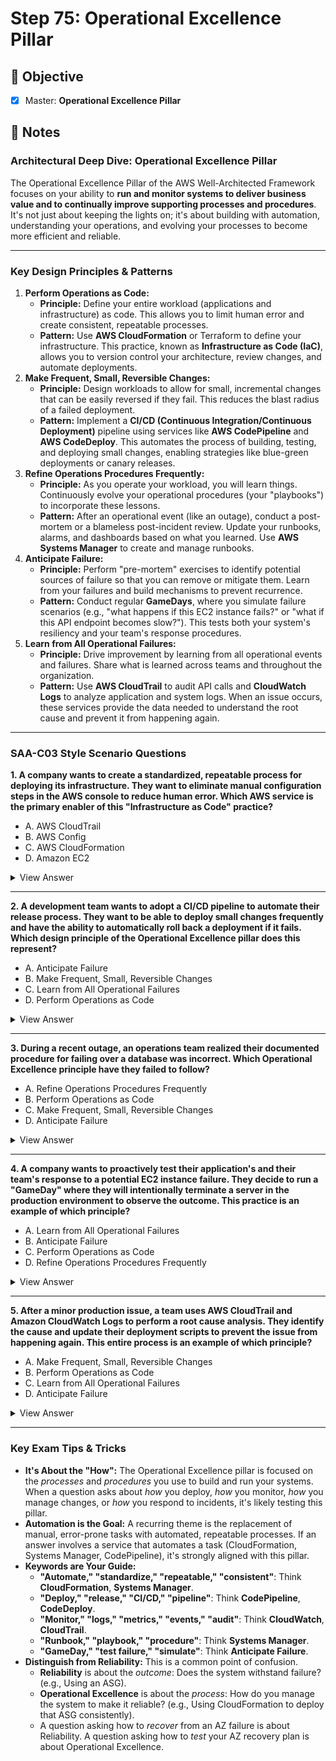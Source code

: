 # Step 75: Operational Excellence Pillar

## 🎯 Objective

- [x] Master: **Operational Excellence Pillar**

## 📘 Notes

### **Architectural Deep Dive: Operational Excellence Pillar**

The Operational Excellence Pillar of the AWS Well-Architected Framework focuses on your ability to **run and monitor systems to deliver business value and to continually improve supporting processes and procedures**. It's not just about keeping the lights on; it's about building with automation, understanding your operations, and evolving your processes to become more efficient and reliable.

---

### **Key Design Principles & Patterns**

1. **Perform Operations as Code:**
    - **Principle:** Define your entire workload (applications and infrastructure) as code. This allows you to limit human error and create consistent, repeatable processes.
    - **Pattern:** Use **AWS CloudFormation** or Terraform to define your infrastructure. This practice, known as **Infrastructure as Code (IaC)**, allows you to version control your architecture, review changes, and automate deployments.
2. **Make Frequent, Small, Reversible Changes:**
    - **Principle:** Design workloads to allow for small, incremental changes that can be easily reversed if they fail. This reduces the blast radius of a failed deployment.
    - **Pattern:** Implement a **CI/CD (Continuous Integration/Continuous Deployment)** pipeline using services like **AWS CodePipeline** and **AWS CodeDeploy**. This automates the process of building, testing, and deploying small changes, enabling strategies like blue-green deployments or canary releases.
3. **Refine Operations Procedures Frequently:**
    - **Principle:** As you operate your workload, you will learn things. Continuously evolve your operational procedures (your "playbooks") to incorporate these lessons.
    - **Pattern:** After an operational event (like an outage), conduct a post-mortem or a blameless post-incident review. Update your runbooks, alarms, and dashboards based on what you learned. Use **AWS Systems Manager** to create and manage runbooks.
4. **Anticipate Failure:**
    - **Principle:** Perform "pre-mortem" exercises to identify potential sources of failure so that you can remove or mitigate them. Learn from your failures and build mechanisms to prevent recurrence.
    - **Pattern:** Conduct regular **GameDays**, where you simulate failure scenarios (e.g., "what happens if this EC2 instance fails?" or "what if this API endpoint becomes slow?"). This tests both your system's resiliency and your team's response procedures.
5. **Learn from All Operational Failures:**
    - **Principle:** Drive improvement by learning from all operational events and failures. Share what is learned across teams and throughout the organization.
    - **Pattern:** Use **AWS CloudTrail** to audit API calls and **CloudWatch Logs** to analyze application and system logs. When an issue occurs, these services provide the data needed to understand the root cause and prevent it from happening again.

---

### **SAA-C03 Style Scenario Questions**

**1. A company wants to create a standardized, repeatable process for deploying its infrastructure. They want to eliminate manual configuration steps in the AWS console to reduce human error. Which AWS service is the primary enabler of this "Infrastructure as Code" practice?**

- A. AWS CloudTrail
- B. AWS Config
- C. AWS CloudFormation
- D. Amazon EC2
<details>
<summary>View Answer</summary>
<br>

**Answer: C**

**Explanation:** This directly aligns with the "Perform Operations as Code" principle. AWS CloudFormation is the AWS native service that allows you to define your entire infrastructure in a template file (JSON or YAML). This makes your deployments automated, consistent, and repeatable.
</details>
    

---

**2. A development team wants to adopt a CI/CD pipeline to automate their release process. They want to be able to deploy small changes frequently and have the ability to automatically roll back a deployment if it fails. Which design principle of the Operational Excellence pillar does this represent?**

- A. Anticipate Failure
- B. Make Frequent, Small, Reversible Changes
- C. Learn from All Operational Failures
- D. Perform Operations as Code
<details>
<summary>View Answer</summary>
<br>

**Answer: B**

**Explanation:** A CI/CD pipeline is the key enabler for making frequent, small, reversible changes. This approach reduces the risk associated with each deployment. If a small change causes an issue, it's much easier to identify the cause and roll back than if you deploy large, infrequent batches of changes.
</details>
    

---

**3. During a recent outage, an operations team realized their documented procedure for failing over a database was incorrect. Which Operational Excellence principle have they failed to follow?**

- A. Refine Operations Procedures Frequently
- B. Perform Operations as Code
- C. Make Frequent, Small, Reversible Changes
- D. Anticipate Failure
<details>
<summary>View Answer</summary>
<br>

**Answer: A**

**Explanation:** This highlights the importance of keeping operational procedures (runbooks and playbooks) up-to-date. The principle of refining operations procedures frequently means that as the system evolves, the documentation and automated procedures for managing it must also evolve.
</details>
    

---

**4. A company wants to proactively test their application's and their team's response to a potential EC2 instance failure. They decide to run a "GameDay" where they will intentionally terminate a server in the production environment to observe the outcome. This practice is an example of which principle?**

- A. Learn from All Operational Failures
- B. Anticipate Failure
- C. Perform Operations as Code
- D. Refine Operations Procedures Frequently
<details>
<summary>View Answer</summary>
<br>

**Answer: B**

**Explanation:** A GameDay is a key part of anticipating failure. By intentionally simulating a failure in a controlled environment, the team can test their assumptions, validate their recovery automation (like Auto Scaling), and ensure their response procedures are effective before a real, unexpected failure occurs.
</details>
    

---

**5. After a minor production issue, a team uses AWS CloudTrail and Amazon CloudWatch Logs to perform a root cause analysis. They identify the cause and update their deployment scripts to prevent the issue from happening again. This entire process is an example of which principle?**

- A. Make Frequent, Small, Reversible Changes
- B. Perform Operations as Code
- C. Learn from All Operational Failures
- D. Anticipate Failure
<details>
<summary>View Answer</summary>
<br>

**Answer: C**

**Explanation:** The foundation of operational improvement is to learn from all operational failures, no matter how small. The process of investigating an issue (using logs), understanding its cause, and then implementing a fix to prevent recurrence is the core feedback loop of this principle.
</details>
    

---

### **Key Exam Tips & Tricks**

- **It's About the "How":** The Operational Excellence pillar is focused on the *processes* and *procedures* you use to build and run your systems. When a question asks about *how* you deploy, *how* you monitor, *how* you manage changes, or *how* you respond to incidents, it's likely testing this pillar.
- **Automation is the Goal:** A recurring theme is the replacement of manual, error-prone tasks with automated, repeatable processes. If an answer involves a service that automates a task (CloudFormation, Systems Manager, CodePipeline), it's strongly aligned with this pillar.
- **Keywords are Your Guide:**
    - **"Automate," "standardize," "repeatable," "consistent"**: Think **CloudFormation**, **Systems Manager**.
    - **"Deploy," "release," "CI/CD," "pipeline"**: Think **CodePipeline**, **CodeDeploy**.
    - **"Monitor," "logs," "metrics," "events," "audit"**: Think **CloudWatch**, **CloudTrail**.
    - **"Runbook," "playbook," "procedure"**: Think **Systems Manager**.
    - **"GameDay," "test failure," "simulate"**: Think **Anticipate Failure**.
- **Distinguish from Reliability:** This is a common point of confusion.
    - **Reliability** is about the *outcome*: Does the system withstand failure? (e.g., Using an ASG).
    - **Operational Excellence** is about the *process*: How do you manage the system to make it reliable? (e.g., Using CloudFormation to deploy that ASG consistently).
    - A question asking how to *recover* from an AZ failure is about Reliability. A question asking how to *test* your AZ recovery plan is about Operational Excellence.